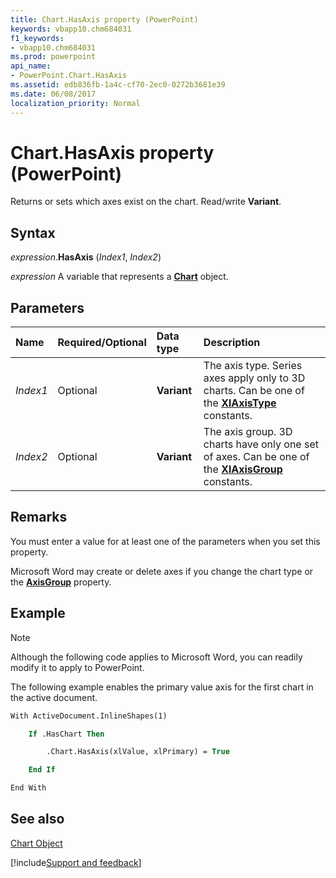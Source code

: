 ```yaml
---
title: Chart.HasAxis property (PowerPoint)
keywords: vbapp10.chm684031
f1_keywords:
- vbapp10.chm684031
ms.prod: powerpoint
api_name:
- PowerPoint.Chart.HasAxis
ms.assetid: edb836fb-1a4c-cf70-2ec0-0272b3681e39
ms.date: 06/08/2017
localization_priority: Normal
---
```



# Chart.HasAxis property (PowerPoint)

Returns or sets which axes exist on the chart. Read/write  **Variant**.


## Syntax

_expression_.**HasAxis** (_Index1_, _Index2_)

_expression_ A variable that represents a **[Chart](PowerPoint.Chart.md)** object.


## Parameters



|Name|Required/Optional|Data type|Description|
|:-----|:-----|:-----|:-----|
| _Index1_|Optional|**Variant**|The axis type. Series axes apply only to 3D charts. Can be one of the  **[XlAxisType](PowerPoint.XlAxisType.md)** constants.|
| _Index2_|Optional|**Variant**|The axis group. 3D charts have only one set of axes. Can be one of the  **[XlAxisGroup](PowerPoint.XlAxisGroup.md)** constants.|

## Remarks

You must enter a value for at least one of the parameters when you set this property.

Microsoft Word may create or delete axes if you change the chart type or the  **[AxisGroup](PowerPoint.Axis.AxisGroup.md)** property.


## Example




> [!NOTE] 
> Although the following code applies to Microsoft Word, you can readily modify it to apply to PowerPoint.

The following example enables the primary value axis for the first chart in the active document.




```vb
With ActiveDocument.InlineShapes(1)

    If .HasChart Then

        .Chart.HasAxis(xlValue, xlPrimary) = True

    End If

End With


```


## See also


[Chart Object](PowerPoint.Chart.md)

[!include[Support and feedback](~/includes/feedback-boilerplate.md)]